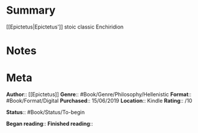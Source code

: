 # Summary
[[Epictetus|Epictetus']] stoic classic Enchiridion

# Notes

# Meta
**Author**:: [[Epictetus]]
**Genre**:: #Book/Genre/Philosophy/Hellenistic
**Format**:: #Book/Format/Digital 
**Purchased**:: 15/06/2019
**Location**:: Kindle
**Rating**:: /10

**Status**:: #Book/Status/To-begin 

**Began reading**:: 
**Finished reading**:: 